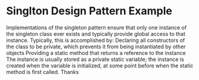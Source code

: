 # Singlton Design Pattern Example
Implementations of the singleton pattern ensure that only one instance of the singleton class ever exists and typically provide global access to that instance.
Typically, this is accomplished by: Declaring all constructors of the class to be private, which prevents it from being instantiated by other objects
Providing a static method that returns a reference to the instance
The instance is usually stored as a private static variable; the instance is created when the variable is initialized, at some point before when the static method is first called.
Thanks
